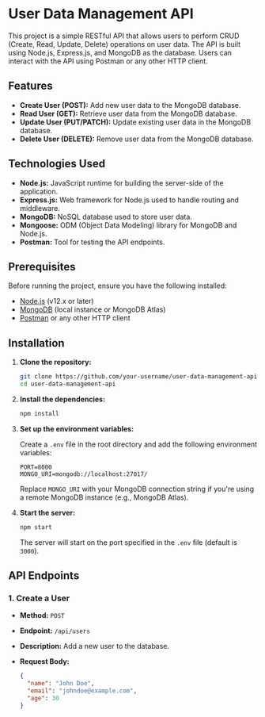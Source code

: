 # User Data Management API

This project is a simple RESTful API that allows users to perform CRUD (Create, Read, Update, Delete) operations on user data. The API is built using Node.js, Express.js, and MongoDB as the database. Users can interact with the API using Postman or any other HTTP client.

## Features

- **Create User (POST):** Add new user data to the MongoDB database.
- **Read User (GET):** Retrieve user data from the MongoDB database.
- **Update User (PUT/PATCH):** Update existing user data in the MongoDB database.
- **Delete User (DELETE):** Remove user data from the MongoDB database.

## Technologies Used

- **Node.js:** JavaScript runtime for building the server-side of the application.
- **Express.js:** Web framework for Node.js used to handle routing and middleware.
- **MongoDB:** NoSQL database used to store user data.
- **Mongoose:** ODM (Object Data Modeling) library for MongoDB and Node.js.
- **Postman:** Tool for testing the API endpoints.

## Prerequisites

Before running the project, ensure you have the following installed:

- [Node.js](https://nodejs.org/) (v12.x or later)
- [MongoDB](https://www.mongodb.com/) (local instance or MongoDB Atlas)
- [Postman](https://www.postman.com/) or any other HTTP client

## Installation

1. **Clone the repository:**

    ```bash
    git clone https://github.com/your-username/user-data-management-api.git
    cd user-data-management-api
    ```

2. **Install the dependencies:**

    ```bash
    npm install
    ```

3. **Set up the environment variables:**

   Create a `.env` file in the root directory and add the following environment variables:

    ```env
    PORT=8000
    MONGO_URI=mongodb://localhost:27017/
    ```

    Replace `MONGO_URI` with your MongoDB connection string if you're using a remote MongoDB instance (e.g., MongoDB Atlas).

4. **Start the server:**

    ```bash
    npm start
    ```

    The server will start on the port specified in the `.env` file (default is `3000`).

## API Endpoints

### 1. Create a User

- **Method:** `POST`
- **Endpoint:** `/api/users`
- **Description:** Add a new user to the database.
- **Request Body:**
  
  ```json
  {
    "name": "John Doe",
    "email": "johndoe@example.com",
    "age": 30
  }

